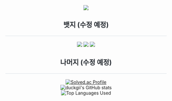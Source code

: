 <p align = "center">
<img src="https://capsule-render.vercel.app/api?type=transparent&color=_hexcode&height=300&section=header&text=Hi%20there%20👋&fontSize=90" />
</p>
<h2 style="border-bottom: 1px solid #D8DEE4; color: #282D33;"><p align = "center"> 뱃지 (수정 예정) </p></h2>
<p align = "center">
<a href="https://profile.intra.42.fr/"><img src="https://img.shields.io/badge/42Seoul-000000?style=flat&logo=42&logoColor=FFFFFF"/></a>
<a href="https://www.notion.so/958dff6998fe4fd2a3cf6fb24f2385c2?v=ad6fa1ef67c5452aa8cdcc514de912b0"><img src="https://img.shields.io/badge/Notion-000000?style=flat&logo=notion&logoColor=FFFFFF"/></a>
<a href="https://hits.seeyoufarm.com"><img src="https://hits.seeyoufarm.com/api/count/incr/badge.svg?url=https%3A%2F%2Fgithub.com%2Fduckgii&count_bg=%239396EB&title_bg=%23544949&icon=&icon_color=%23E7E7E7&title=visit&edge_flat=true"/></a>      
</p></a>
<h2 style="border-bottom: 1px solid #D8DEE4; color: #282D33;"><p align = "center"> 나머지 (수정 예정) </p></h2>
<div align="center">
   <a href="https://solved.ac/shin9063/">
        <img src="http://mazassumnida.wtf/api/v2/generate_badge?boj=shin9063" alt="Solved.ac Profile">
    </a>
           <br/>
    <img src="https://github-readme-stats.vercel.app/api?username=duckgii&show_icons=true&theme=gruvbox" alt="duckgii's GitHub stats">
           <br/>
    <img src="https://github-readme-stats.vercel.app/api/top-langs/?username=duckgii&layout=compact" alt="Top Languages Used">     
</div>

<!--
**duckgii/duckgii** is a ✨ _special_ ✨ repository because its `README.md` (this file) appears on your GitHub profile.

Here are some ideas to get you started:

- 🔭 I’m currently working on ...
- 🌱 I’m currently learning ...
- 👯 I’m looking to collaborate on ...
- 🤔 I’m looking for help with ...
- 💬 Ask me about ...
- 📫 How to reach me: ...
- 😄 Pronouns: ...
- ⚡ Fun fact: ...
-->


